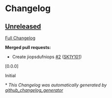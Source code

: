 # Changelog

## [Unreleased](https://github.com/SK1Y101/test/tree/HEAD)

[Full Changelog](https://github.com/SK1Y101/test/compare/759278b8143e0ccea99aefb113e06788a4977368...HEAD)

**Merged pull requests:**

- Create jiopsdufniops [\#2](https://github.com/SK1Y101/test/pull/2) ([SK1Y101](https://github.com/SK1Y101))

[0.0.0]

Initial


\* *This Changelog was automatically generated by [github_changelog_generator](https://github.com/github-changelog-generator/github-changelog-generator)*
